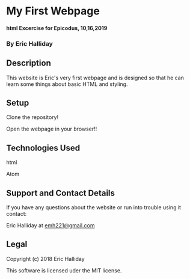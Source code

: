 # My First Webpage

#### html Excercise for Epicodus, 10,16,2019

### By Eric Halliday

## Description

This website is Eric's very first webpage and is designed so that he can learn some things about basic HTML and styling.

## Setup

Clone the repository!

Open the webpage in your browser!!

## Technologies Used

html

Atom

## Support and Contact Details

If you have any questions about the website or run into trouble using it contact:

Eric Halliday
at emh221@gmail.com

## Legal 

Copyright (c) 2018 Eric Halliday

This software is licensed uder the MIT license.

